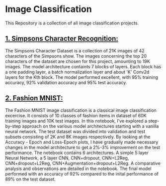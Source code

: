 # Image Classification
 
This Repository is a collection of all image classification projects. 

## [1. Simpsons Character Recognition:](https://github.com/VishnuK11/Image-Classification/tree/main/Simpsons%20Character%20Recognition)
The Simpsons Character Dataset is a collection of 21K images of 42 characters of the Simpsons show. The images concerning the top 20 characters of the dataset are chosen for this project, amounting to 19K images. The model architecture containts 7 blocks of layers. Each block has a one padding layer, a batch normalization layer and about 'K' Conv2d layers for the Kth block. The model performed excellent, with 95% training accuracy, 92% validation accuracy and 95% test accuracy.

## [2. Fashion MNIST:](https://github.com/VishnuK11/Image-Classification/tree/main/Simpsons%20Character%20Recognition)
The Fashion MNIST image classification is a classical image classification excercise. It consists of 10 classes of fashion items in dataset of 60K training images and 10K test images. In this notebook, I've explored a step-by-step approach on the various model architectures starting with a vanilla neural network. The test dataset was divided into validation and test subsets consisting of 2K and 8K images respectively. By looking at the Accuracy - Epoch and Loss-Epoch plots, I have gradually made necessary changes in the  model architecture to get a 2%-3% improvement on the test performance. The notebook contains 6 architectures. A simple 5 layer Neural Network, a 5 layer CNN, CNN+dropout, CNN+L2Reg, CNN+dropout+L2Reg, CNN+Augmentation+dropout+L2Reg. A comparative analysis and observations are detailed in the notebook. The final model performed with an accuracy of 92% compared to the inital performance of 89% on the test dataset.
